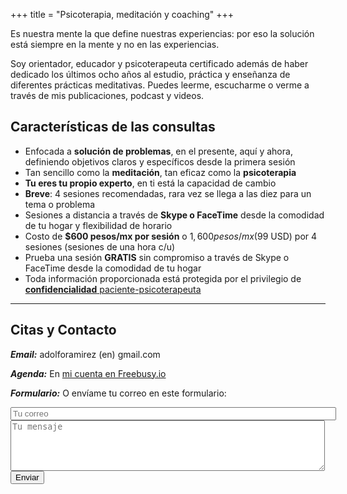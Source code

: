 +++
title = "Psicoterapia, meditación y coaching"
+++

Es nuestra mente la que define nuestras experiencias: por eso la solución está siempre en la mente y no en las experiencias.



<!--more-->

Soy orientador, educador y psicoterapeuta certificado además de haber dedicado los últimos ocho años al estudio, práctica y enseñanza de diferentes prácticas meditativas. Puedes leerme, escucharme o verme a través de mis publicaciones, podcast y videos.

## Características de las consultas

- Enfocada a **solución de problemas**, en el presente, aquí y ahora, definiendo objetivos claros y específicos desde la primera sesión
- Tan sencillo como la **meditación**, tan eficaz como la **psicoterapia**
- **Tu eres tu propio experto**, en ti está la capacidad de cambio
- **Breve**: 4 sesiones recomendadas, rara vez se llega a las diez para un tema o problema
- Sesiones a distancia a través de **Skype o FaceTime** desde la comodidad de tu hogar y flexibilidad de horario
- Costo de **$600 pesos/mx por sesión** o $1,600 pesos/mx ($99 USD) por 4 sesiones (sesiones de una hora c/u)
- Prueba una sesión **GRATIS** sin compromiso a través de Skype o FaceTime desde la comodidad de tu hogar
- Toda información proporcionada está protegida por el privilegio de <a href="http://www.conamed.gob.mx/publicaciones/cartas/pdf/POSTER_PACIENTES_2014.pdf" target="_blank">**confidencialidad** paciente-psicoterapeuta</a>

---

## Citas y Contacto


**_Email:_** adolforamirez (en) gmail.com

**_Agenda:_** En [mi cuenta en Freebusy.io ](https://freebusy.io/efd1d961ade5d81bf897e79ac85ee291/60min)

**_Formulario:_** O envíame tu correo en este formulario:<br>
<form method="POST" action="//formspree.io/info@adolforamirez.com">
<input type="email" name="_replyto" placeholder="Tu correo" size="62"><br>
<textarea name="message" placeholder="Tu mensaje" rows="5" cols="60"></textarea>
<input type="hidden" name="_subject" value="Consulta!" />
<input type="hidden" name="_next" value="https://adolforismos.com/index.html" />
<br><button type="submit">Enviar</button>
</form>
